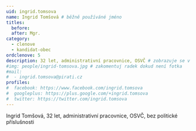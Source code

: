 ```yaml
---
uid: ingrid.tomsova
name: Ingrid Tomšová # běžně používáné jméno
titles:
  before: 
  after: Mgr.
category:
  - clenove
  - kandidat-obec
ordclenove: 5
description: 32 let, administrativní pracovnice, OSVČ # zobrazuje se v lide
#img: people/ingrid-tomsova.jpg # zakomentuj radek dokud není fotka
#mail:
#  - ingrid.tomsova@pirati.cz
profiles:
#  facebook: https://www.facebook.com/ingrid.tomsova
#  googleplus: https://plus.google.com/+ingrid.tomsova
#  twitter: https://twitter.com/ingrid.tomsova
---
```


Ingrid Tomšová, 32 let, administrativní pracovnice, OSVČ, bez politické příslušnosti
